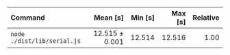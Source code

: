 | Command | Mean [s] | Min [s] | Max [s] | Relative |
|:---|---:|---:|---:|---:|
| `node ./dist/lib/serial.js` | 12.515 ± 0.001 | 12.514 | 12.516 | 1.00 |
